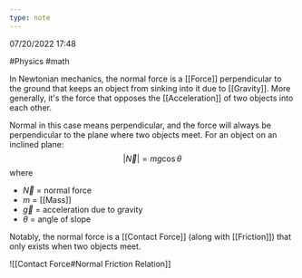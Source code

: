```yaml
---
type: note
---
```

07/20/2022 17:48

  #Physics #math 

In Newtonian mechanics, the normal force is a [[Force]] perpendicular to the ground that keeps an object from sinking into it due to [[Gravity]]. More generally, it's the force that opposes the [[Acceleration]] of two objects into each other. 

Normal in this case means perpendicular, and the force will always be perpendicular to the plane where two objects meet. For an object on an inclined plane:
$$
|\vec{N}|=mg\cos\theta
$$
where
- $\vec{N}$ = normal force
- $m$ = [[Mass]]
- $\vec{g}$ = acceleration due to gravity
- $\theta$ = angle of slope

Notably, the normal force is a [[Contact Force]] (along with [[Friction]]) that only exists when two objects meet.

![[Contact Force#Normal Friction Relation]]

